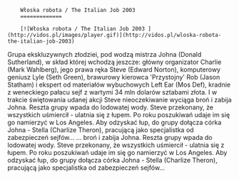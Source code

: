 
        Włoska robota / The Italian Job 2003 
        =============
        
        [![Włoska robota / The Italian Job 2003 ](http://vidos.pl/images/player.gif)](http://vidos.pl/wloska-robota-the-italian-job-2003)
        
        
 Grupa ekskluzywnych złodziei, pod wodzą mistrza Johna (Donald Sutherland), w skład której wchodzą jeszcze: główny organizator Charlie (Mark Wahlberg), jego prawa ręka Steve (Edward Norton), komputerowy geniusz Lyle (Seth Green), brawurowy kierowca 'Przystojny' Rob (Jason Statham) i ekspert od materiałów wybuchowych Left Ear (Mos Def), kradnie z weneckiego pałacu sejf z wartymi 34 mln dolarów sztabami złota. I w trakcie świętowania udanej akcji Steve nieoczekiwanie wyciąga broń i zabija Johna. Reszta grupy wpada do lodowatej wody. Steve przekonany, że wszystkich uśmiercił - ulatnia się z łupem. Po roku poszukiwań udaje im się go namierzyć w Los Angeles. Aby odzyskać łup, do grupy dołącza córka Johna - Stella (Charlize Theron), pracującą jako specjalistka od zabezpieczeń sejfów...  ... broń i zabija Johna. Reszta grupy wpada do lodowatej wody. Steve przekonany, że wszystkich uśmiercił - ulatnia się z łupem. Po roku poszukiwań udaje im się go namierzyć w Los Angeles. Aby odzyskać łup, do grupy dołącza córka Johna - Stella (Charlize Theron), pracującą jako specjalistka od zabezpieczeń sejfów...
    